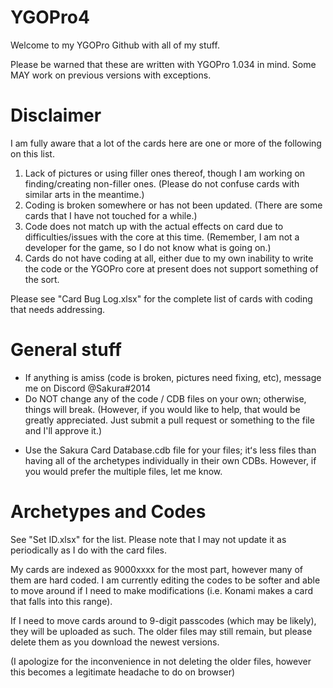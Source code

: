 # YGOPro4
Welcome to my YGOPro Github with all of my stuff.

Please be warned that these are written with YGOPro 1.034 in mind. Some MAY work on previous versions with exceptions.

# Disclaimer

I am fully aware that a lot of the cards here are one or more of the following on this list.

1. Lack of pictures or using filler ones thereof, though I am working on finding/creating non-filler ones. (Please do not confuse cards with similar arts in the meantime.)
2. Coding is broken somewhere or has not been updated. (There are some cards that I have not touched for a while.)
3. Code does not match up with the actual effects on card due to difficulties/issues with the core at this time. (Remember, I am not a developer for the game, so I do not know what is going on.)
4. Cards do not have coding at all, either due to my own inability to write the code or the YGOPro core at present does not support something of the sort.

Please see "Card Bug Log.xlsx" for the complete list of cards with coding that needs addressing.

# General stuff
- If anything is amiss (code is broken, pictures need fixing, etc), message me on Discord @Sakura#2014
- Do NOT change any of the code / CDB files on your own; otherwise, things will break. (However, if you would like to help, that would be greatly appreciated. Just submit a pull request or something to the file and I'll approve it.)
* Use the Sakura Card Database.cdb file for your files; itʻs less files than having all of the archetypes individually in their own CDBs. However, if you would prefer the multiple files, let me know.

# Archetypes and Codes

See "Set ID.xlsx" for the list. Please note that I may not update it as periodically as I do with the card files.

My cards are indexed as 9000xxxx for the most part, however many of them are hard coded. I am currently editing the codes to be softer and able to move around if I need to make modifications (i.e. Konami makes a card that falls into this range).

If I need to move cards around to 9-digit passcodes (which may be likely), they will be uploaded as such. The older files may still remain, but please delete them as you download the newest versions.

(I apologize for the inconvenience in not deleting the older files, however this becomes a legitimate headache to do on browser)
